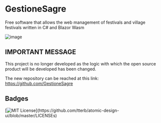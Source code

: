 # GestioneSagre
Free software that allows the web management of festivals and village festivals written in C# and Blazor Wasm

![image](https://user-images.githubusercontent.com/49655304/177003851-6ca5cae8-240a-4a19-82bd-20f333a6f407.png)


## IMPORTANT MESSAGE

This project is no longer developed as the logic with which the open source product will be developed has been changed.

The new repository can be reached at this link: https://github.com/GestioneSagre

<!--
## Features

- No server required
- Portable program
- Distributable via docker
- Cross platform


## Tech Stack

**Client:** Blazor, .NET 6

**Server:** Blazor, .NET 6

**Database:** SQL Server

**Graphics:** Bootstrap 4.4.1, Font Awesome Free 5.12.1

**Tools:** Scrutor, BlazorKit.Spinner, Mudblazor, Serilog


## Run Locally

Clone the project

```bash
  git clone https://github.com/AepServerNet/Blazor.GestioneSagre.git
```

Go to the project directory

```bash
  cd src\GestioneSagre.Web.Server
```

Build the project

```bash
  dotnet build
```

Start the server

```bash
  dotnet run
```


## Contributing
Contributions and/or suggestions are always welcome.
-->

## Badges

[![MIT License](https://img.shields.io/apm/l/atomic-design-ui.svg?)](https://github.com/tterb/atomic-design-ui/blob/master/LICENSEs)

<!-- [![Lint Code Base](https://github.com/AngeloDotNet/GestioneSagre/actions/workflows/linter.yml/badge.svg)](https://github.com/AngeloDotNet/GestioneSagre/actions/workflows/linter.yml)

[![Publish on GitHub](https://github.com/AngeloDotNet/GestioneSagre/actions/workflows/publish.yml/badge.svg)](https://github.com/AngeloDotNet/GestioneSagre/actions/workflows/publish.yml)
-->
